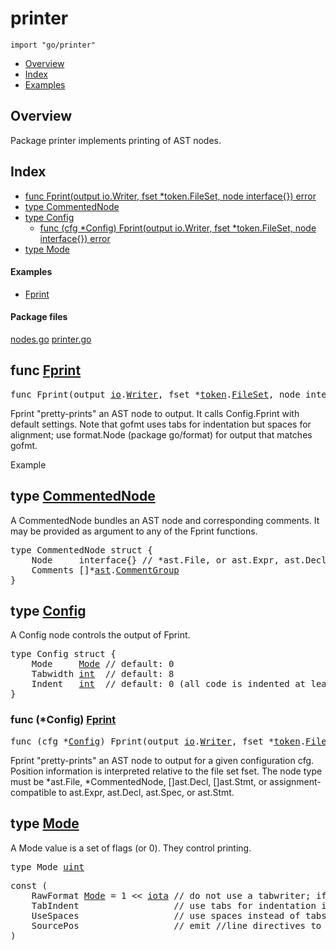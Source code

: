 

# printer
`import "go/printer"`

* [Overview](#pkg-overview)
* [Index](#pkg-index)
* [Examples](#pkg-examples)

## <a id="pkg-overview">Overview</a>
Package printer implements printing of AST nodes.




## <a id="pkg-index">Index</a>
* [func Fprint(output io.Writer, fset *token.FileSet, node interface{}) error](#Fprint)
* [type CommentedNode](#CommentedNode)
* [type Config](#Config)
  * [func (cfg *Config) Fprint(output io.Writer, fset *token.FileSet, node interface{}) error](#Config.Fprint)
* [type Mode](#Mode)


#### <a id="pkg-examples">Examples</a>
* [Fprint](#example_Fprint)


#### <a id="pkg-files">Package files</a>
[nodes.go](https://golang.org/src/go/printer/nodes.go) [printer.go](https://golang.org/src/go/printer/printer.go) 






## <a id="Fprint">func</a> [Fprint](https://golang.org/src/go/printer/printer.go?s=39540:39614#L1349)
<pre>func Fprint(output <a href="/pkg/io/">io</a>.<a href="/pkg/io/#Writer">Writer</a>, fset *<a href="/pkg/go/token/">token</a>.<a href="/pkg/go/token/#FileSet">FileSet</a>, node interface{}) <a href="/pkg/builtin/#error">error</a></pre>
Fprint "pretty-prints" an AST node to output.
It calls Config.Fprint with default settings.
Note that gofmt uses tabs for indentation but spaces for alignment;
use format.Node (package go/format) for output that matches gofmt.


<a id="example_Fprint">Example</a>



## <a id="CommentedNode">type</a> [CommentedNode](https://golang.org/src/go/printer/printer.go?s=38697:38837#L1330)
A CommentedNode bundles an AST node and corresponding comments.
It may be provided as argument to any of the Fprint functions.


<pre>type CommentedNode struct {
<span id="CommentedNode.Node"></span>    Node     interface{} <span class="comment">// *ast.File, or ast.Expr, ast.Decl, ast.Spec, or ast.Stmt</span>
<span id="CommentedNode.Comments"></span>    Comments []*<a href="/pkg/go/ast/">ast</a>.<a href="/pkg/go/ast/#CommentGroup">CommentGroup</a>
}
</pre>











## <a id="Config">type</a> [Config](https://golang.org/src/go/printer/printer.go?s=36977:37131#L1272)
A Config node controls the output of Fprint.


<pre>type Config struct {
<span id="Config.Mode"></span>    Mode     <a href="#Mode">Mode</a> <span class="comment">// default: 0</span>
<span id="Config.Tabwidth"></span>    Tabwidth <a href="/pkg/builtin/#int">int</a>  <span class="comment">// default: 8</span>
<span id="Config.Indent"></span>    Indent   <a href="/pkg/builtin/#int">int</a>  <span class="comment">// default: 0 (all code is indented at least by this much)</span>
}
</pre>











### <a id="Config.Fprint">func</a> (\*Config) [Fprint](https://golang.org/src/go/printer/printer.go?s=39141:39229#L1340)
<pre>func (cfg *<a href="#Config">Config</a>) Fprint(output <a href="/pkg/io/">io</a>.<a href="/pkg/io/#Writer">Writer</a>, fset *<a href="/pkg/go/token/">token</a>.<a href="/pkg/go/token/#FileSet">FileSet</a>, node interface{}) <a href="/pkg/builtin/#error">error</a></pre>
Fprint "pretty-prints" an AST node to output for a given configuration cfg.
Position information is interpreted relative to the file set fset.
The node type must be *ast.File, *CommentedNode, []ast.Decl, []ast.Stmt,
or assignment-compatible to ast.Expr, ast.Decl, ast.Spec, or ast.Stmt.




## <a id="Mode">type</a> [Mode](https://golang.org/src/go/printer/printer.go?s=36573:36587#L1262)
A Mode value is a set of flags (or 0). They control printing.


<pre>type Mode <a href="/pkg/builtin/#uint">uint</a></pre>



<pre>const (
    <span id="RawFormat">RawFormat</span> <a href="#Mode">Mode</a> = 1 &lt;&lt; <a href="/pkg/builtin/#iota">iota</a> <span class="comment">// do not use a tabwriter; if set, UseSpaces is ignored</span>
    <span id="TabIndent">TabIndent</span>                  <span class="comment">// use tabs for indentation independent of UseSpaces</span>
    <span id="UseSpaces">UseSpaces</span>                  <span class="comment">// use spaces instead of tabs for alignment</span>
    <span id="SourcePos">SourcePos</span>                  <span class="comment">// emit //line directives to preserve original source positions</span>
)</pre>













